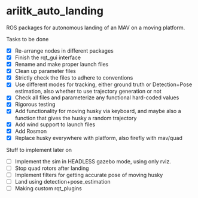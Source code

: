 # ariitk_auto_landing
ROS packages for autonomous landing of an MAV on a moving platform.

Tasks to be done  
- [x] Re-arrange nodes in different packages
- [x] Finish the rqt_gui interface
- [x] Rename and make proper launch files
- [x] Clean up parameter files
- [x] Strictly check the files to adhere to conventions
- [x] Use different modes for tracking, either ground truth or Detection+Pose estimation, also whether to use trajectory generation or not
- [x] Check all files and parameterize any functional hard-coded values
- [x] Rigorous testing
- [x] Add functionality for moving husky via keyboard, and maybe also a function that gives the husky a random trajectory
- [x] Add wind support to launch files
- [x] Add Rosmon
- [x] Replace husky everywhere with platform, also firefly with mav/quad

Stuff to implement later on
- [ ] Implement the sim in HEADLESS gazebo mode, using only rviz.
- [ ] Stop quad rotors after landing
- [ ] Implement filters for getting accurate pose of moving husky
- [ ] Land using detection+pose_estimation
- [ ] Making custom rqt_plugins
